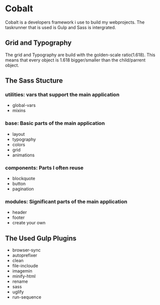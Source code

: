 
# Cobalt


Cobalt is a developers framework i use to build my webprojects.
The taskrunner that is used is Gulp and Sass is intergrated.

## Grid and Typography
The grid and Typography are build with the golden-scale ratio(1.618).
This means that every object is 1.618 bigger/smaller than the child/parrent object.

## The Sass Stucture
### utilities: vars that support the main application
- global-vars
- mixins

### base: Basic parts of the main application
- layout
- typography
- colors
- grid
- animations

### components: Parts I often reuse
- blockquote
- button
- pagination

### modules: Significant parts of the main application
- header
- footer
- create your own
 

## The Used Gulp Plugins
- browser-sync
- autoprefixer
- clean
- file-incloude
- imagemin
- minify-html
- rename
- sass
- uglify
- run-sequence
